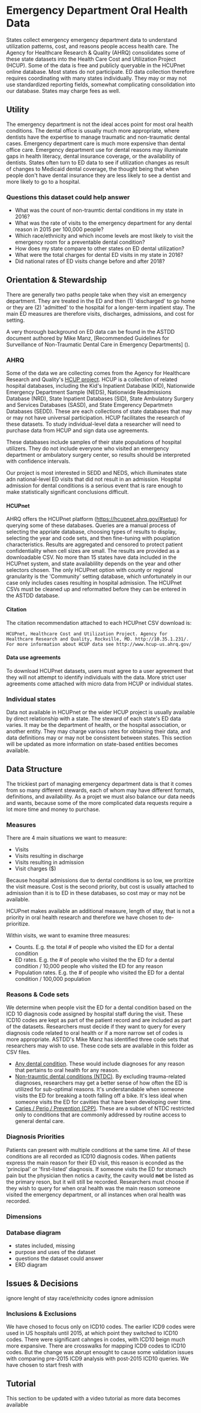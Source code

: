 # Emergency Department Oral Health Data

States collect emergency emergency department data to understand utilization patterns, cost, and reasons people access health care. The Agency for Healthcare Research & Quality (AHRQ) consolidates some of these state datasets into the Health Care Cost and Utilization Project (HCUP). Some of the data is free and publicly queryable in the HCUPnet online database. Most states do not participate. ED data collection therefore requires coordinating with many states individually. They may or may not use standardized reporting fields, somewhat complicating consolidation into our database. States may charge fees as well.

## Utility

The emergency department is not the ideal acces point for most oral health conditions. The dental office is usually much more appropriate, where dentists have the expertise to manage traumatic and non-traumatic dental cases. Emergency department care is much more expensive than dental office care. Emergency department use for dental reasons may illuminate gaps in health literacy, dental insurance coverage, or the availability of dentists. States often turn to ED data to see if utilization changes as result of changes to Medicaid dental coverage, the thought being that when people don't have dental insurance they are less likely to see a dentist and more likely to go to a hospital. 

### Questions this dataset could help answer

* What was the count of non-traumtic dental conditions in my state in 2016?
* What was the rate of visits to the emergency department for any dental reason in 2015 per 100,000 people?
* Which race/ethnicity and which income levels are most likely to visit the emergency room for a preventable dental condition?
* How does my state compare to other states on ED dental utilization?
* What were the total charges for dental ED visits in my state in 2016?
* Did national rates of ED visits change before and after 2018?

## Orientation & Stewardship  

There are generally two paths people take when they visit an emergency department. They are treated in the ED and then (1) 'discharged' to go home or they are (2) 'admitted' to the hospital for a longer-term inpatient stay. The main ED measures are therefore visits, discharges, admissions, and cost for setting.

A very thorough background on ED data can be found in the ASTDD document authored by Mike Manz, [Recommended Guidelines for Surveillance of Non-Traumatic Dental Care in Emergency Departments] ().

### AHRQ 

Some of the data we are collecting comes from the Agency for Healthcare Research and Quality's [HCUP project](https://www.ahrq.gov/data/hcup/index.html). HCUP is a collection of related hospital databases, including the Kid's Inpatient Database (KID), Nationwide Emergency Department Sample (NEDS), Nationwide Readmissions Database (NRD), State Inpatient Databases (SID), State Ambulatory Surgery and Services Databases (SASD), and State Emgerency Departmetn Databases (SEDD). These are each collections of state databases that may or may not have universal participation. HCUP facilitates the research of these datasets. To study individual-level data a researcher will need to purchase data from HCUP and sign data use agreements. 

These databases include samples of their state populations of hospital utilizers. They do not include everyone who visited an emergency department or ambulatory surgery center, so results should be interpreted with confidence intervals.

Our project is most interested in SEDD and NEDS, which illuminates state adn national-level ED visits that did not result in an admission. Hospital admission for dental conditions is a serious event that is rare enough to make statistically significant conclusions difficult. 

#### HCUPnet

AHRQ offers the HCUPnet platform (https://hcupnet.ahrq.gov/#setup) for querying some of these databases. Queries are a manual process of selecting the appriate database, choosing types of results to display, selecting the year and code sets, and then fine-tuning with pouplation characteristics. Results are aggregated and censored to protect patient confidentiality when cell sizes are small. The results are provided as a downloadable CSV. No more than 15 states have data included in the HCUPnet system, and state availablility depends on the year and other selectors chosen. The only HCUPnet option with county or regional granularity is the 'Community' setting database, which unfortunately in our case only includes cases resulting in hospital admission. The HCUPnet CSVs must be cleaned up and reformatted before they can be entered in the ASTDD database.

#### Citation

The citation recommendation attached to each HCUPnet CSV download is: 
```
HCUPnet, Healthcare Cost and Utilization Project. Agency for Healthcare Research and Quality, Rockville, MD. http://10.35.1.231/. For more information about HCUP data see http://www.hcup-us.ahrq.gov/
```

#### Data use agreements

To download HCUPnet datasets, users must agree to a user agreement that they will not attempt to identify individuals with the data. More strict user agreements come attached with micro data from HCUP or individual states.

### Individual states

Data not available in HCUPnet or the wider HCUP project is usually available by direct relationship with a state. The steward of each state's ED data varies. It may be the department of health, or the hospital association, or another entity. They may charge various rates for obtaining their data, and data definitions may or may not be consistent between states. This section will be updated as more information on state-based entities becomes available.

## Data Structure

The trickiest part of managing emergency department data is that it comes from so many different stewards, each of whom may have different formats, definitions, and availability. As a projet we must also balance our data needs and wants, because some of the more complicated data requests require a lot more time and money to purchase.

### Measures

There are 4 main situations we want to measure:

* Visits
* Visits resulting in discharge
* Visits resulting in admission
* Visit charges ($) 

Because hospital admissions due to dental conditions is so low, we proritize the visit measure. Cost is the second priority, but cost is usually attached to admission than it is to ED in these databases, so cost may or may not be available.

HCUPnet makes available an additional measure, length of stay, that is not a priority in oral health research and therefore we have chosen to de-prioritize.

Within visits, we want to examine three measures:
* Counts. E.g. the total # of people who visited the ED for a dental condition
* ED rates. E.g. the # of people who visited the the ED for a dental condition / 10,000 people who visited the ED for any reason
* Population rates. E.g. the # of people who visited the ED for a dental condition / 100,000 population 

### Reasons & Code sets

We determine when people visit the ED for a dental condition based on the ICD 10 diagnosis code assigned by hospital staff during the visit. These ICD10 codes are kept as part of the patient record and are included as part of the datasets. Researchers must decide if they want to query for every diagnosis code related to oral health or if a more narrow set of codes is more appropriate. ASTDD's Mike Manz has identified three code sets that researchers may wish to use. These code sets are available in this folder as CSV files.

* [Any dental condition](). These would include diagnoses for any reason that pertains to oral health for any reason. 
* [Non-traumtic dental conditions (NTDC)](). By excluding trauma-related diagnoses, researchers may get a better sense of how often the ED is utilized for sub-optimal reasons. It's understandable when someone visits the ED for breaking a tooth falling off a bike. It's less ideal when someone visits the ED for cavities that have been developing over time.
* [Caries / Perio / Prevention (CPP)](). These are a subset of NTDC restricted only to conditions that are commonly addressed by routine access to general dental care.

### Diagnosis Priorities

Patients can present with multiple conditions at the same time. All of these conditions are all recorded as ICD10 diagnosis codes. When patients express the main reason for their ED visit, this reason is econded as the 'principal' or 'first-listed' diagnosis. If someone visits the ED for stomach pain but the physician then notics a cavity, the cavity would **not** be listed as the primary reson, but it will still be recorded. Researchers must choose if they wish to query for when oral health was the main reason someone visited the emergency department, or all instances when oral health was recorded. 

### Dimensions

### Database diagram
* states included, missing
* purpose and uses of the dataset
* questions the dataset could answer
* ERD diagram





## Issues & Decisions
ignore lenght of stay
race/ethnicity codes
ignore admission

### Inclusions & Exclusions

We have chosed to focus only on ICD10 codes. The earlier ICD9 codes were used in US hospitals until 2015, at which point they switched to ICD10 codes. There were significant cahnges in codes, with ICD10 beign much more expansive. There are crosswalks for mapping ICD9 codes to ICD10 codes. But the change was abrupt enought to cause some validation issues with comparing pre-2015 ICD9 analysis with post-2015 ICD10 queries. We have chosen to start fresh with 

## Tutorial

This section to be updated with a video tutorial as more data becomes available
